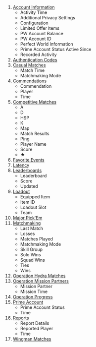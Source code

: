 1. [Account Information](https://steamcommunity.com/my/gcpd/730?tab=accountmain)
    * Activity Time
    * Additional Privacy Settings
    * Configuration
    * Limited Offer Items
    * PW Account Balance
    * PW Account ID
    * Perfect World Information
    * Prime Account Status Active Since
    * Recorded Activity
2. [Authentication Codes](https://steamcommunity.com/my/gcpd/730?tab=authcodes)
3. [Casual Matches](https://steamcommunity.com/my/gcpd/730?tab=matchhistorycasual)
    * Match Time
    * Matchmaking Mode
4. [Commendations](https://steamcommunity.com/my/gcpd/730?tab=playercommends)
    * Commendation
    * Player
    * Time
5. [Competitive Matches](https://steamcommunity.com/my/gcpd/730?tab=matchhistorycompetitive)
    * A
    * D
    * HSP
    * K
    * Map
    * Match Results
    * Ping
    * Player Name
    * Score
    * ★
6. [Favorite Events](https://steamcommunity.com/my/gcpd/730?tab=eventschedulefavorites)
7. [Latency](https://steamcommunity.com/my/gcpd/730?tab=latency)
8. [Leaderboards](https://steamcommunity.com/my/gcpd/730?tab=leaderboards)
    * Leaderboard
    * Score
    * Updated
9. [Loadout](https://steamcommunity.com/my/gcpd/730?tab=loadout)
    * Equipped Item
    * Item ID
    * Loadout Slot
    * Team
10. [Major Pick'Em](https://steamcommunity.com/my/gcpd/730?tab=majors)
11. [Matchmaking](https://steamcommunity.com/my/gcpd/730?tab=matchmaking)
    * Last Match
    * Losses
    * Matches Played
    * Matchmaking Mode
    * Skill Group
    * Solo Wins
    * Squad Wins
    * Ties
    * Wins
12. [Operation Hydra Matches](https://steamcommunity.com/my/gcpd/730?tab=matchhistoryophydra)
13. [Operation Mission Partners](https://steamcommunity.com/my/gcpd/730?tab=missioncoplay)
    * Mission Partner
    * Mission Time
14. [Operation Progress](https://steamcommunity.com/my/gcpd/730?tab=operationquests)
15. [Prime Account](https://steamcommunity.com/my/gcpd/730?tab=primeaccount)
    * Prime Account Status
    * Time
16. [Reports](https://steamcommunity.com/my/gcpd/730?tab=playerreports)
    * Report Details
    * Reported Player
    * Time
17. [Wingman Matches](https://steamcommunity.com/my/gcpd/730?tab=matchhistorywingman)
